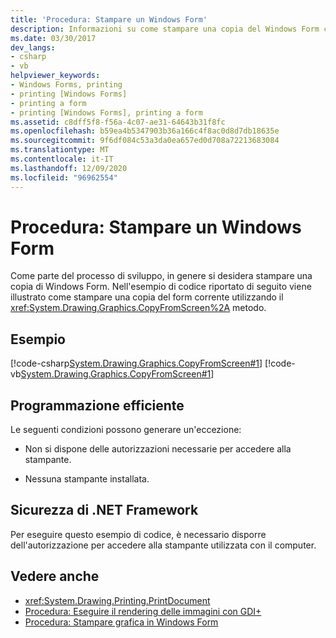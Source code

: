 ```yaml
---
title: 'Procedura: Stampare un Windows Form'
description: Informazioni su come stampare una copia del Windows Form corrente a livello di codice usando il metodo CopyFromScreen.
ms.date: 03/30/2017
dev_langs:
- csharp
- vb
helpviewer_keywords:
- Windows Forms, printing
- printing [Windows Forms]
- printing a form
- printing [Windows Forms], printing a form
ms.assetid: c8dff5f8-f56a-4c07-ae31-64643b31f8fc
ms.openlocfilehash: b59ea4b5347903b36a166c4f8ac0d8d7db18635e
ms.sourcegitcommit: 9f6df084c53a3da0ea657ed0d708a72213683084
ms.translationtype: MT
ms.contentlocale: it-IT
ms.lasthandoff: 12/09/2020
ms.locfileid: "96962554"
---
```

# <a name="how-to-print-a-windows-form"></a>Procedura: Stampare un Windows Form
Come parte del processo di sviluppo, in genere si desidera stampare una copia di Windows Form. Nell'esempio di codice riportato di seguito viene illustrato come stampare una copia del form corrente utilizzando il <xref:System.Drawing.Graphics.CopyFromScreen%2A> metodo.  
  
## <a name="example"></a>Esempio  
 [!code-csharp[System.Drawing.Graphics.CopyFromScreen#1](~/samples/snippets/csharp/VS_Snippets_Winforms/System.Drawing.Graphics.CopyFromScreen/CS/Form1.cs#1)]
 [!code-vb[System.Drawing.Graphics.CopyFromScreen#1](~/samples/snippets/visualbasic/VS_Snippets_Winforms/System.Drawing.Graphics.CopyFromScreen/VB/Form1.vb#1)]  
  
## <a name="robust-programming"></a>Programmazione efficiente  
 Le seguenti condizioni possono generare un'eccezione:  
  
- Non si dispone delle autorizzazioni necessarie per accedere alla stampante.  
  
- Nessuna stampante installata.  
  
## <a name="net-framework-security"></a>Sicurezza di .NET Framework  
 Per eseguire questo esempio di codice, è necessario disporre dell'autorizzazione per accedere alla stampante utilizzata con il computer.  
  
## <a name="see-also"></a>Vedere anche

- <xref:System.Drawing.Printing.PrintDocument>
- [Procedura: Eseguire il rendering delle immagini con GDI+](how-to-render-images-with-gdi.md)
- [Procedura: Stampare grafica in Windows Form](how-to-print-graphics-in-windows-forms.md)
